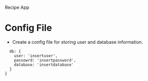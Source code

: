 Recipe App

# Config File
- Create a config file for storing user and database information. 

``` JS
  db: {
    user: 'insertuser',
    passowrd: 'insertpassword',
    database: 'insertdatabase'
  }
}
```
